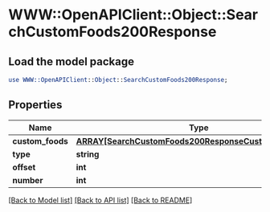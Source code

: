 # WWW::OpenAPIClient::Object::SearchCustomFoods200Response

## Load the model package
```perl
use WWW::OpenAPIClient::Object::SearchCustomFoods200Response;
```

## Properties
Name | Type | Description | Notes
------------ | ------------- | ------------- | -------------
**custom_foods** | [**ARRAY[SearchCustomFoods200ResponseCustomFoodsInner]**](SearchCustomFoods200ResponseCustomFoodsInner.md) |  | 
**type** | **string** |  | 
**offset** | **int** |  | 
**number** | **int** |  | 

[[Back to Model list]](../README.md#documentation-for-models) [[Back to API list]](../README.md#documentation-for-api-endpoints) [[Back to README]](../README.md)


